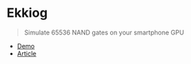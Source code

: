 # Ekkiog

> Simulate 65536 NAND gates on your smartphone GPU

* [Demo](https://ekkiog.mariusgundersen.net)
* [Article](https://mariusgundersen.net/ekkiog)
